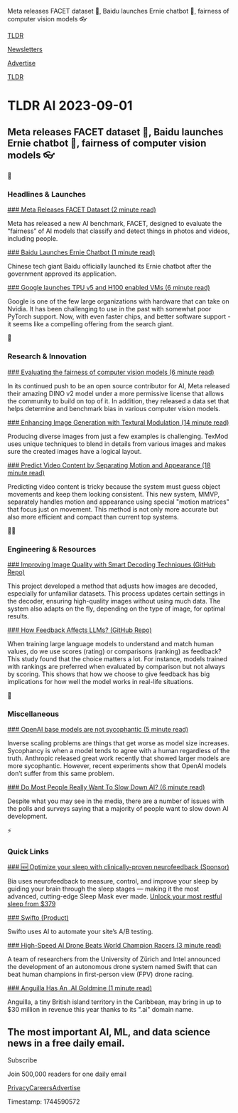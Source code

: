 Meta releases FACET dataset 💾, Baidu launches Ernie chatbot 🤖, fairness of computer vision models 👓

[TLDR](/)

[Newsletters](/newsletters)

[Advertise](https://advertise.tldr.tech/)

[TLDR](/)

# TLDR AI 2023-09-01

## Meta releases FACET dataset 💾, Baidu launches Ernie chatbot 🤖, fairness of computer vision models 👓

🚀

### Headlines & Launches

[### Meta Releases FACET Dataset (2 minute read)](https://techcrunch.com/2023/08/31/meta-releases-a-data-set-to-probe-computer-vision-models-for-biases/?utm_source=tldrai)

Meta has released a new AI benchmark, FACET, designed to evaluate the “fairness” of AI models that classify and detect things in photos and videos, including people.

[### Baidu Launches Ernie Chatbot (1 minute read)](https://www.theverge.com/2023/8/31/23853878/baidu-launch-ernie-ai-chatbot-china?utm_source=tldrai)

Chinese tech giant Baidu officially launched its Ernie chatbot after the government approved its application.

[### Google launches TPU v5 and H100 enabled VMs (6 minute read)](https://cloud.google.com/blog/products/compute/announcing-cloud-tpu-v5e-and-a3-gpus-in-ga?utm_source=tldrai)

Google is one of the few large organizations with hardware that can take on Nvidia. It has been challenging to use in the past with somewhat poor PyTorch support. Now, with even faster chips, and better software support - it seems like a compelling offering from the search giant.

🧠

### Research & Innovation

[### Evaluating the fairness of computer vision models (6 minute read)](https://ai.meta.com/blog/dinov2-facet-computer-vision-fairness-evaluation/?utm_source=tldrai)

In its continued push to be an open source contributor for AI, Meta released their amazing DINO v2 model under a more permissive license that allows the community to build on top of it. In addition, they released a data set that helps determine and benchmark bias in various computer vision models.

[### Enhancing Image Generation with Textural Modulation (14 minute read)](https://arxiv.org/abs/2308.16110v1?utm_source=tldrai)

Producing diverse images from just a few examples is challenging. TexMod uses unique techniques to blend in details from various images and makes sure the created images have a logical layout.

[### Predict Video Content by Separating Motion and Appearance (18 minute read)](https://arxiv.org/abs/2308.16154v1?utm_source=tldrai)

Predicting video content is tricky because the system must guess object movements and keep them looking consistent. This new system, MMVP, separately handles motion and appearance using special "motion matrices" that focus just on movement. This method is not only more accurate but also more efficient and compact than current top systems.

👨‍💻

### Engineering & Resources

[### Improving Image Quality with Smart Decoding Techniques (GitHub Repo)](https://github.com/llvy21/duic?utm_source=tldrai)

This project developed a method that adjusts how images are decoded, especially for unfamiliar datasets. This process updates certain settings in the decoder, ensuring high-quality images without using much data. The system also adapts on the fly, depending on the type of image, for optimal results.

[### How Feedback Affects LLMs? (GitHub Repo)](https://github.com/hritikbansal/sparse_feedback?utm_source=tldrai)

When training large language models to understand and match human values, do we use scores (rating) or comparisons (ranking) as feedback? This study found that the choice matters a lot. For instance, models trained with rankings are preferred when evaluated by comparison but not always by scoring. This shows that how we choose to give feedback has big implications for how well the model works in real-life situations.

🎁

### Miscellaneous

[### OpenAI base models are not sycophantic (5 minute read)](https://www.lesswrong.com/posts/3ou8DayvDXxufkjHD/openai-api-base-models-are-not-sycophantic-at-any-size?utm_source=tldrai)

Inverse scaling problems are things that get worse as model size increases. Sycophancy is when a model tends to agree with a human regardless of the truth. Anthropic released great work recently that showed larger models are more sycophantic. However, recent experiments show that OpenAI models don’t suffer from this same problem.

[### Do Most People Really Want To Slow Down AI? (6 minute read)](https://learningfromexamples.substack.com/p/do-most-people-really-want-to-slow?utm_source=tldrai)

Despite what you may see in the media, there are a number of issues with the polls and surveys saying that a majority of people want to slow down AI development.

⚡️

### Quick Links

[### 🆕 Optimize your sleep with clinically-proven neurofeedback (Sponsor)](https://getbia.com/?utm_source=newsletter&amp;utm_medium=startup_placement&amp;utm_campaign=TLDR_AI)

Bia uses neurofeedback to measure, control, and improve your sleep by guiding your brain through the sleep stages — making it the most advanced, cutting-edge Sleep Mask ever made. [Unlock your most restful sleep from $379](https://getbia.com/?utm_source=newsletter&utm_medium=startup_placement&utm_campaign=TLDR_AI)

[### Swifto (Product)](https://swifto.ai/?utm_source=tldrai)

Swifto uses AI to automate your site’s A/B testing.

[### High-Speed AI Drone Beats World Champion Racers (3 minute read)](https://arstechnica.com/information-technology/2023/08/high-speed-ai-drone-beats-world-champion-racers-for-the-first-time/?utm_source=tldrai)

A team of researchers from the University of Zürich and Intel announced the development of an autonomous drone system named Swift that can beat human champions in first-person view (FPV) drone racing.

[### Anguilla Has An .AI Goldmine (1 minute read)](https://arstechnica.com/information-technology/2023/08/ai-fever-turns-anguillas-ai-domain-into-a-digital-gold-mine/?utm_source=tldrai)

Anguilla, a tiny British island territory in the Caribbean, may bring in up to $30 million in revenue this year thanks to its ".ai" domain name.

## The most important AI, ML, and data science news in a free daily email.

Subscribe

Join 500,000 readers for one daily email

[Privacy](/privacy)[Careers](https://jobs.ashbyhq.com/tldr.tech)[Advertise](/ai/advertise)

Timestamp: 1744590572